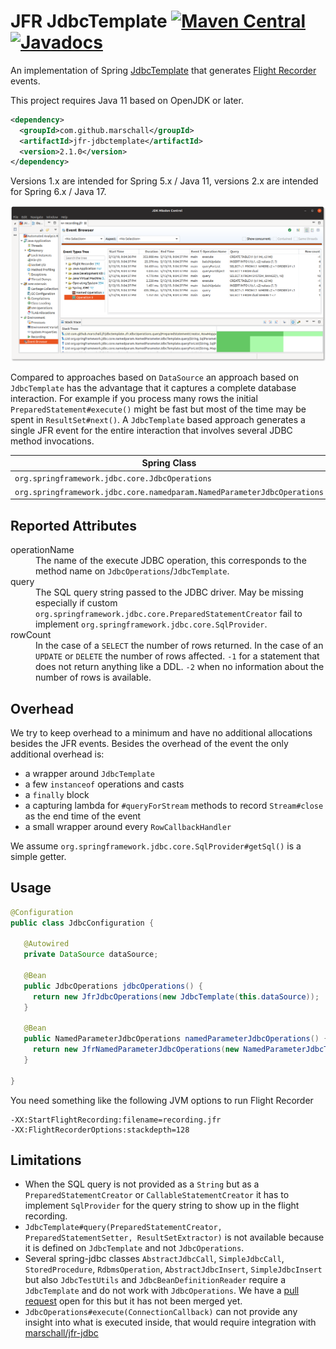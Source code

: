 JFR JdbcTemplate [![Maven Central](https://maven-badges.herokuapp.com/maven-central/com.github.marschall/jfr-jdbctemplate/badge.svg)](https://maven-badges.herokuapp.com/maven-central/com.github.marschall/jfr-jdbctemplate) [![Javadocs](https://www.javadoc.io/badge/com.github.marschall/jfr-jdbctemplate.svg)](https://www.javadoc.io/doc/com.github.marschall/jfr-jdbctemplate)
================

An implementation of Spring [JdbcTemplate](https://docs.spring.io/spring/docs/current/spring-framework-reference/data-access.html#jdbc) that generates [Flight Recorder](https://openjdk.java.net/jeps/328) events.

This project requires Java 11 based on OpenJDK or later.

```xml
<dependency>
  <groupId>com.github.marschall</groupId>
  <artifactId>jfr-jdbctemplate</artifactId>
  <version>2.1.0</version>
</dependency>
```

Versions 1.x are intended for Spring 5.x / Java 11, versions 2.x are intended for Spring 6.x / Java 17.

![Flight Recording of a JUnit Test](https://github.com/marschall/jfr-jdbctemplate/raw/master/src/main/javadoc/resources/Screenshot%20from%202019-05-13%2021-09-33.png)

Compared to approaches based on `DataSource` an approach based on `JdbcTemplate` has the advantage that it captures a complete database interaction. For example if you process many rows the initial `PreparedStatement#execute()` might be fast but most of the time may be spent in `ResultSet#next()`. A `JdbcTemplate` based approach generates a single JFR event for the entire interaction that involves several JDBC method invocations.

 Spring Class                                                             | JFR Class                                                              |
|-------------------------------------------------------------------------|------------------------------------------------------------------------|
| `org.springframework.jdbc.core.JdbcOperations`                          | `com.github.marschall.jfr.jdbctemplate.JfrJdbcOperations`               |
| `org.springframework.jdbc.core.namedparam.NamedParameterJdbcOperations` | `com.github.marschall.jfr.jdbctemplate.JfrNamedParameterJdbcOperations` |

Reported Attributes
-------------------

<dl>
<dt>operationName</dt>
<dd>The name of the execute JDBC operation, this corresponds to the method name on <code>JdbcOperations</code>/<code>JdbcTemplate</code>.</dd>
<dt>query</dt>
<dd>The SQL query string passed to the JDBC driver. May be missing especially if custom <code>org.springframework.jdbc.core.PreparedStatementCreator</code> fail to implement <code>org.springframework.jdbc.core.SqlProvider</code>.</dd>
<dt>rowCount</dt>
<dd>In the case of a <code>SELECT</code> the number of rows returned. In the case of an <code>UPDATE</code> or <code>DELETE</code> the number of rows affected. <code>-1</code> for a statement that does not return anything like a DDL. <code>-2</code> when no information about the number of rows is available.</dd>
</dl>

Overhead
--------

We try to keep overhead to a minimum and have no additional allocations besides the JFR events. Besides the overhead of the event the only additional overhead is:

* a wrapper around `JdbcTemplate`
* a few `instanceof` operations and casts
* a `finally` block
* a capturing lambda for `#queryForStream` methods to record `Stream#close` as the end time of the event
* a small wrapper around every `RowCallbackHandler`

We assume `org.springframework.jdbc.core.SqlProvider#getSql()` is a simple getter.

Usage
-----

```java
@Configuration
public class JdbcConfiguration {

   @Autowired
   private DataSource dataSource;

   @Bean
   public JdbcOperations jdbcOperations() {
     return new JfrJdbcOperations(new JdbcTemplate(this.dataSource));
   }

   @Bean
   public NamedParameterJdbcOperations namedParameterJdbcOperations() {
     return new JfrNamedParameterJdbcOperations(new NamedParameterJdbcTemplate(this.jdbcOperations()));
   }

}
```

You need something like the following JVM options to run Flight Recorder

```
-XX:StartFlightRecording:filename=recording.jfr
-XX:FlightRecorderOptions:stackdepth=128
```

Limitations
-----------

* When the SQL query is not provided as a `String` but as a `PreparedStatementCreator` or `CallableStatementCreator` it has to implement `SqlProvider` for the query string to show up in the flight recording.
* `JdbcTemplate#query(PreparedStatementCreator, PreparedStatementSetter, ResultSetExtractor)` is not available because it is defined on `JdbcTemplate` and not `JdbcOperations`.
* Several spring-jdbc classes `AbstractJdbcCall`, `SimpleJdbcCall`, `StoredProcedure`, `RdbmsOperation`, `AbstractJdbcInsert`, `SimpleJdbcInsert` but also `JdbcTestUtils` and `JdbcBeanDefinitionReader` require a `JdbcTemplate` and do not work with `JdbcOperations`. We have a [pull request](https://github.com/spring-projects/spring-framework/pull/23066/files) open for this but it has not been merged yet.
* `JdbcOperations#execute(ConnectionCallback)` can not provide any insight into what is executed inside, that would require integration with [marschall/jfr-jdbc](https://github.com/marschall/jfr-jdbc)
